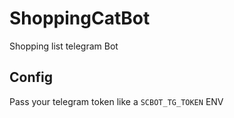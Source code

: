 # ShoppingCatBot

Shopping list telegram Bot

## Config

Pass your telegram token like a `SCBOT_TG_TOKEN` ENV

